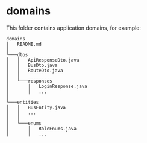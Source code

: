# domains

This folder contains application domains, for example:

```
domains
│   README.md
│
└───dtos
│   │   ApiResponseDto.java
│   │   BusDto.java
│   │   RouteDto.java
│   │
│   └───responses
│       │   LoginResponse.java
│       │   ...
│   
└───entities
│   │   BusEntity.java
│   │   ...
│   │
│   └───enums
│       │   RoleEnums.java
│       │   ...
```